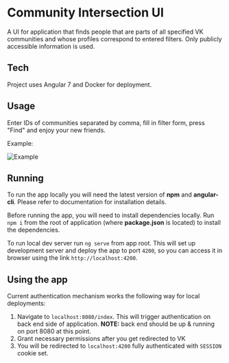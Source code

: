# Community Intersection UI

A UI for application that finds people that are parts of all specified VK communities and whose profiles correspond to entered filters. Only publicly accessible information is used.

## Tech

Project uses Angular 7 and Docker for deployment.

## Usage

Enter IDs of communities separated by comma, fill in filter form, press "Find" and enjoy your new friends.

Example:

![Example](https://pp.userapi.com/c850724/v850724421/12941b/Ue6wqIVoM3A.jpg)

## Running

To run the app locally you will need the latest version of **npm** and **angular-cli**. Please refer to documentation for installation details.

Before running the app, you will need to install dependencies locally. Run `npm i` from the root of application (where **package.json** is located) to install the dependencies.

To run local dev server run `ng serve` from app root. This will set up development server and deploy the app to port `4200`, so you can access it in browser using the link `http://localhost:4200`.

## Using the app

Current authentication mechanism works the following way for local deployments:

1) Navigate to `localhost:8080/index`. This will trigger authentication on back end side of application. **NOTE:** back end should be up & running on port 8080 at this point.
2) Grant necessary permissions after you get redirected to VK
3) You will be redirected to `localhost:4200` fully authenticated with `SESSION` cookie set.
